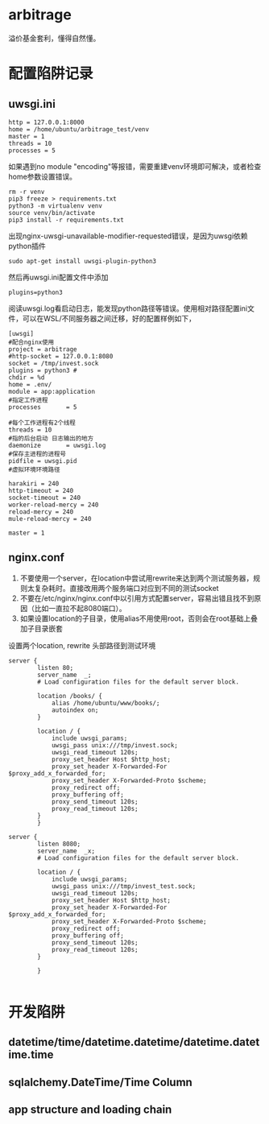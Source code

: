 # arbitrage
溢价基金套利，懂得自然懂。

# 配置陷阱记录

## uwsgi.ini
```
http = 127.0.0.1:8000
home = /home/ubuntu/arbitrage_test/venv
master = 1
threads = 10
processes = 5
```

如果遇到no module "encoding"等报错，需要重建venv环境即可解决，或者检查home参数设置错误。
```
rm -r venv
pip3 freeze > requirements.txt
python3 -m virtualenv venv
source venv/bin/activate
pip3 install -r requirements.txt
```

出现nginx-uwsgi-unavailable-modifier-requested错误，是因为uwsgi依赖python插件
```
sudo apt-get install uwsgi-plugin-python3
```
然后再uwsgi.ini配置文件中添加
```
plugins=python3
```

阅读uwsgi.log看启动日志，能发现python路径等错误。使用相对路径配置ini文件，可以在WSL/不同服务器之间迁移，好的配置样例如下，

```
[uwsgi]
#配合nginx使用
project = arbitrage
#http-socket = 127.0.0.1:8080
socket = /tmp/invest.sock
plugins = python3 #
chdir = %d
home = .env/
module = app:application
#指定工作进程
processes       = 5

#每个工作进程有2个线程
threads = 10
#指的后台启动 日志输出的地方
daemonize       = uwsgi.log
#保存主进程的进程号
pidfile = uwsgi.pid
#虚拟环境环境路径

harakiri = 240 
http-timeout = 240 
socket-timeout = 240 
worker-reload-mercy = 240 
reload-mercy = 240 
mule-reload-mercy = 240

master = 1
```
## nginx.conf
1. 不要使用一个server，在location中尝试用rewrite来达到两个测试服务器，规则太复杂耗时。直接改用两个服务端口对应到不同的测试socket
1. 不要在/etc/nginx/nginx.conf中以引用方式配置server，容易出错且找不到原因（比如一直拉不起8080端口）。
1. 如果设置location的子目录，使用alias不用使用root，否则会在root基础上叠加子目录嵌套

设置两个location, rewrite 头部路径到测试环境
```
server {
        listen 80;
        server_name  _;
        # Load configuration files for the default server block.

        location /books/ {
            alias /home/ubuntu/www/books/;
            autoindex on;
        }

        location / {
            include uwsgi_params;
            uwsgi_pass unix:///tmp/invest.sock;
            uwsgi_read_timeout 120s;
            proxy_set_header Host $http_host;
            proxy_set_header X-Forwarded-For $proxy_add_x_forwarded_for;
            proxy_set_header X-Forwarded-Proto $scheme;
            proxy_redirect off;
            proxy_buffering off;
            proxy_send_timeout 120s;
            proxy_read_timeout 120s;
        }
        }

server {
        listen 8080;
        server_name  _x;
        # Load configuration files for the default server block.

        location / {
            include uwsgi_params;
            uwsgi_pass unix:///tmp/invest_test.sock;
            uwsgi_read_timeout 120s;
            proxy_set_header Host $http_host;
            proxy_set_header X-Forwarded-For $proxy_add_x_forwarded_for;
            proxy_set_header X-Forwarded-Proto $scheme;
            proxy_redirect off;
            proxy_buffering off;
            proxy_send_timeout 120s;
            proxy_read_timeout 120s;
        }

        }


```

# 开发陷阱

## datetime/time/datetime.datetime/datetime.datetime.time

## sqlalchemy.DateTime/Time Column

## app structure and loading chain
